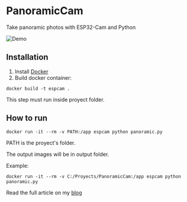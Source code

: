 # PanoramicCam

Take panoramic photos with ESP32-Cam and Python

![Demo](http://www.gsampallo.com/blog/wp-content/uploads/2020/04/panoramic.jpg)

## Installation

1. Install [Docker](https://www.docker.com/get-started)
2. Build docker container:
```
docker build -t espcam .
```
This step must run inside proyect folder.

## How to run
```
docker run -it --rm -v PATH:/app espcam python panoramic.py
```
PATH is the proyect's folder.

The output images will be in output folder.

Example:

```
docker run -it --rm -v C:/Proyects/PanoramicCam:/app espcam python panoramic.py
```

Read the full article on my [blog](http://www.gsampallo.com/blog/?p=644)